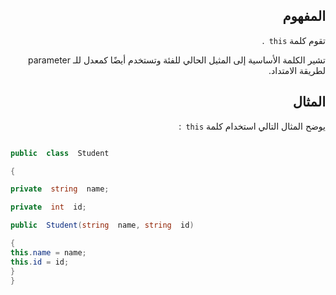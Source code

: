 <div dir="rtl">



## المفهوم 
تقوم كلمة
`this `.

تشير الكلمة الأساسية إلى المثيل الحالي للفئة وتستخدم أيضًا كمعدل للـ parameter لطريقة الامتداد.

  

## المثال

يوضح المثال التالي استخدام كلمة `this `:

</div>

  

```C#

public  class  Student

{

private  string  name;

private  int  id;

public  Student(string  name, string  id)

{
this.name = name;
this.id = id;
}
}
```
  
